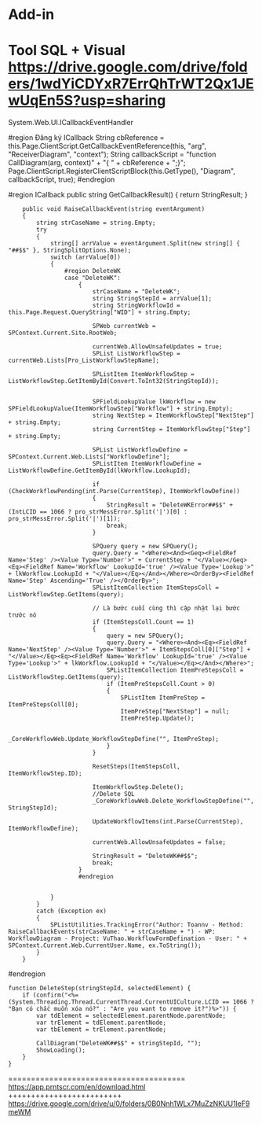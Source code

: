 # Add-in
Tool SQL + Visual
https://drive.google.com/drive/folders/1wdYiCDYxR7ErrQhTrWT2Qx1JEwUqEn5S?usp=sharing
=======================================
System.Web.UI.ICallbackEventHandler

#region Đăng ký ICallback
  String cbReference = this.Page.ClientScript.GetCallbackEventReference(this, "arg", "ReceiverDiagram", "context");
  String callbackScript = "function CallDiagram(arg, context)" + "{ " + cbReference + ";}";
  Page.ClientScript.RegisterClientScriptBlock(this.GetType(), "Diagram", callbackScript, true);
#endregion

#region ICallback
        public string GetCallbackResult()
        {
            return StringResult;
        }

        public void RaiseCallbackEvent(string eventArgument)
        {
            string strCaseName = string.Empty;
            try
            {
                string[] arrValue = eventArgument.Split(new string[] { "##$$" }, StringSplitOptions.None);
                switch (arrValue[0])
                {
                    #region DeleteWK
                    case "DeleteWK":
                        {
                            strCaseName = "DeleteWK";
                            string StringStepId = arrValue[1];
                            string StringWorkflowId = this.Page.Request.QueryString["WID"] + string.Empty;

                            SPWeb currentWeb = SPContext.Current.Site.RootWeb;

                            currentWeb.AllowUnsafeUpdates = true;
                            SPList ListWorkflowStep = currentWeb.Lists[Pro_ListWorkflowStepName];

                            SPListItem ItemWorkflowStep = ListWorkflowStep.GetItemById(Convert.ToInt32(StringStepId));


                            SPFieldLookupValue lkWorkflow = new SPFieldLookupValue(ItemWorkflowStep["Workflow"] + string.Empty);
                            string NextStep = ItemWorkflowStep["NextStep"] + string.Empty;
                            string CurrentStep = ItemWorkflowStep["Step"] + string.Empty;

                            SPList ListWorkflowDefine = SPContext.Current.Web.Lists["WorkflowDefine"];
                            SPListItem ItemWorkflowDefine = ListWorkflowDefine.GetItemById(lkWorkflow.LookupId);

                            if (CheckWorkflowPending(int.Parse(CurrentStep), ItemWorkflowDefine))
                            {
                                StringResult = "DeleteWKError##$$" + (IntLCID == 1066 ? pro_strMessError.Split('|')[0] : pro_strMessError.Split('|')[1]);
                                break;
                            }

                            SPQuery query = new SPQuery();
                            query.Query = "<Where><And><Geq><FieldRef Name='Step' /><Value Type='Number'>" + CurrentStep + "</Value></Geq><Eq><FieldRef Name='Workflow' LookupId='true' /><Value Type='Lookup'>" + lkWorkflow.LookupId + "</Value></Eq></And></Where><OrderBy><FieldRef Name='Step' Ascending='True' /></OrderBy>";
                            SPListItemCollection ItemStepsColl = ListWorkflowStep.GetItems(query);

                            // Là bước cuối cùng thì cập nhật lại bước trước nó
                            if (ItemStepsColl.Count == 1)
                            {
                                query = new SPQuery();
                                query.Query = "<Where><And><Eq><FieldRef Name='NextStep' /><Value Type='Number'>" + ItemStepsColl[0]["Step"] + "</Value></Eq><Eq><FieldRef Name='Workflow' LookupId='true' /><Value Type='Lookup'>" + lkWorkflow.LookupId + "</Value></Eq></And></Where>";
                                SPListItemCollection ItemPreStepsColl = ListWorkflowStep.GetItems(query);
                                if (ItemPreStepsColl.Count > 0)
                                {
                                    SPListItem ItemPreStep = ItemPreStepsColl[0];
                                    ItemPreStep["NextStep"] = null;
                                    ItemPreStep.Update();

                                    _CoreWorkflowWeb.Update_WorkflowStepDefine("", ItemPreStep);
                                }
                            }

                            ResetSteps(ItemStepsColl, ItemWorkflowStep.ID);

                            ItemWorkflowStep.Delete();
                            //Delete SQL
                            _CoreWorkflowWeb.Delete_WorkflowStepDefine("", StringStepId);

                            UpdateWorkflowItems(int.Parse(CurrentStep), ItemWorkflowDefine);

                            currentWeb.AllowUnsafeUpdates = false;

                            StringResult = "DeleteWK##$$";
                            break;
                        }
                        #endregion


                }
            }
            catch (Exception ex)
            {
                SPListUtilities.TrackingError("Author: Toannv - Method: RaiseCallbackEvents(strCaseName: " + strCaseName + ") - WP: WorkflowDiagram - Project: VuThao.WorkflowFormDefination - User: " + SPContext.Current.Web.CurrentUser.Name, ex.ToString());
            }
        }
#endregion


    function DeleteStep(stringStepId, selectedElement) {
        if (confirm("<%= (System.Threading.Thread.CurrentThread.CurrentUICulture.LCID == 1066 ? "Bạn có chắc muốn xóa nó?" : "Are you want to remove it?")%>")) {
            var tdElement = selectedElement.parentNode.parentNode;
            var trElement = tdElement.parentNode;
            var tbElement = trElement.parentNode;

            CallDiagram("DeleteWK##$$" + stringStepId, "");
            ShowLoading();
        }
    }
=======================================
https://app.prntscr.com/en/download.html
+++++++++++++++++++++++++
https://drive.google.com/drive/u/0/folders/0B0Nnh1WLx7MuZzNKUU1leF9meWM
